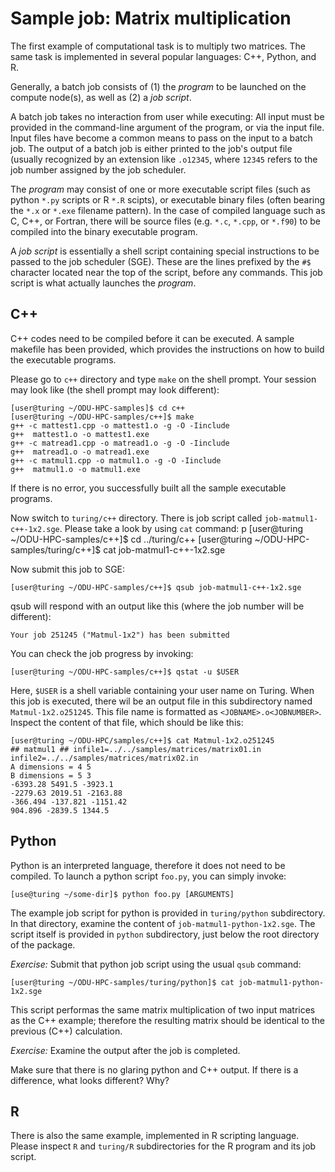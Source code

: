 # Sample job: Matrix multiplication

The first example of computational task is to multiply two matrices.
The same task is implemented in several popular languages:
C++, Python, and R.

Generally, a batch job consists of
(1) the _program_ to be launched on the compute node(s), as well as
(2) a _job script_.

A batch job takes no interaction from user while executing: All input
must be provided in the command-line argument of the program, or via
the input file.
Input files have become a common means to pass on the input to a batch job.
The output of a batch job is either printed to the job's output file
(usually recognized by an extension like `.o12345`, where `12345`
refers to the job number assigned by the job scheduler.

The _program_ may consist of one or more executable script files
(such as python `*.py` scripts or R `*.R` scipts), or
executable binary files (often bearing the `*.x` or `*.exe`
filename pattern).
In the case of compiled language such as C, C++, or Fortran, there
will be source files (e.g. `*.c`, `*.cpp`, or `*.f90`) to be compiled
into the binary executable program.

A _job script_ is essentially a shell script containing
special instructions to be passed to the job scheduler (SGE).
These are the lines prefixed by the `#$` character
located near the top of the script, before any commands.
This job script is what actually launches the _program_.


## C++

C++ codes need to be compiled before it can be executed.
A sample makefile has been provided, which provides the instructions
on how to build the executable programs.

Please go to `c++` directory and type `make` on the shell prompt.
Your session may look like (the shell prompt may look different):

    [user@turing ~/ODU-HPC-samples]$ cd c++
    [user@turing ~/ODU-HPC-samples/c++]$ make
    g++ -c mattest1.cpp -o mattest1.o -g -O -Iinclude
    g++  mattest1.o -o mattest1.exe
    g++ -c matread1.cpp -o matread1.o -g -O -Iinclude
    g++  matread1.o -o matread1.exe
    g++ -c matmul1.cpp -o matmul1.o -g -O -Iinclude
    g++  matmul1.o -o matmul1.exe

If there is no error, you successfully built all the sample executable
programs.

Now switch to `turing/c++` directory.
There is job script called `job-matmul1-c++-1x2.sge`.
Please take a look by using `cat` command:
p
    [user@turing ~/ODU-HPC-samples/c++]$ cd ../turing/c++
    [user@turing ~/ODU-HPC-samples/turing/c++]$ cat job-matmul1-c++-1x2.sge

Now submit this job to SGE:

    [user@turing ~/ODU-HPC-samples/c++]$ qsub job-matmul1-c++-1x2.sge

qsub will respond with an output like this (where the job number will
be different):

    Your job 251245 ("Matmul-1x2") has been submitted

You can check the job progress by invoking:

    [user@turing ~/ODU-HPC-samples/c++]$ qstat -u $USER

Here, `$USER` is a shell variable containing your user name on Turing.
When this job is executed, there wil be an output file in this
subdirectory named `Matmul-1x2.o251245`.
This file name is formatted as `<JOBNAME>.o<JOBNUMBER>`.
Inspect the content of that file, which should be like this:

    [user@turing ~/ODU-HPC/samples/c++]$ cat Matmul-1x2.o251245
    ## matmul1 ## infile1=../../samples/matrices/matrix01.in infile2=../../samples/matrices/matrix02.in
    A dimensions = 4 5
    B dimensions = 5 3
    -6393.28 5491.5 -3923.1
    -2279.63 2019.51 -2163.88
    -366.494 -137.821 -1151.42
    904.896 -2839.5 1344.5


## Python

Python is an interpreted language, therefore it does not need to be compiled.
To launch a python script `foo.py`, you can simply invoke:

    [use@turing ~/some-dir]$ python foo.py [ARGUMENTS]

The example job script for python is provided in `turing/python` subdirectory.
In that directory, examine the content of `job-matmul1-python-1x2.sge`.
The script itself is provided in `python` subdirectory, just below the
root directory of the package.

*Exercise:* Submit that python job script using the usual `qsub` command:

    [user@turing ~/ODU-HPC-samples/turing/python]$ cat job-matmul1-python-1x2.sge

This script performas the same matrix multiplication of two input
matrices as the C++ example; therefore the resulting matrix should be
identical to the previous (C++) calculation.

*Exercise:* Examine the output after the job is completed.

Make sure that there is no glaring python and C++
output.  If there is a difference, what looks different? Why?


## R

There is also the same example, implemented in R scripting language.
Please inspect `R` and `turing/R` subdirectories for the R program
and its job script.
